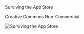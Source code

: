 Surviving the App Store

Creative Commons Non-Commercial

![Surviving the App Store](https://github.com/amirrajan/survivingtheappstore/blob/master/cover.png?raw=true)

